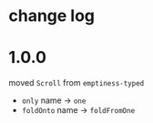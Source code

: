 # change log

# 1.0.0
moved `Scroll` from `emptiness-typed`

  - `only` name → `one`
  - `foldOnto` name → `foldFromOne`

